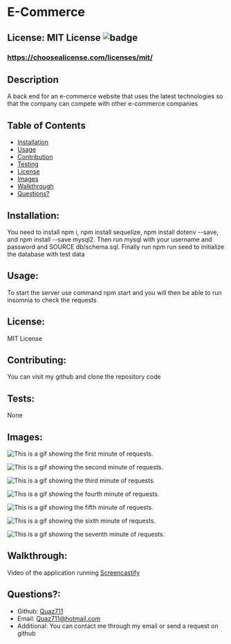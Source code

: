 # E-Commerce

  ## License: MIT License ![badge](https://img.shields.io/badge/license-MITLicense-orange)
  ###  https://choosealicense.com/licenses/mit/

  ## Description
  A back end for an e-commerce website that uses the latest technologies so that the company can compete with other e-commerce companies

  ## Table of Contents 
  - [Installation](#installation)
  - [Usage](#usage)
  - [Contribution](#contributing)
  - [Testing](#tests)
  - [License](#license)
  - [Images](#images)
  - [Walkthrough](#walkthrough)
  - [Questions?](#questions)
    
  ## Installation:
  You need to install npm i, npm install sequelize, npm install dotenv --save, and npm install --save mysql2. Then run mysql with your username and password and SOURCE db/schema.sql. Finally run npm run seed to initialize the database with test data

  ## Usage:
  To start the server use command npm start and you will then be able to run insomnia to check the requests

  ## License:
  MIT License

  ## Contributing:
  You can visit my github and clone the repository code

  ## Tests:
  None
  
  ## Images:
  ![This is a gif showing the first minute of requests.](./assets/images/First.gif)

  ![This is a gif showing the second minute of requests.](./assets/images/Second.gif)

  ![This is a gif showing the third minute of requests.](./assets/images/Third.gif)

  ![This is a gif showing the fourth minute of requests.](./assets/images/Fourth.gif)

  ![This is a gif showing the fifth minute of requests.](./assets/images/Fifth.gif)

  ![This is a gif showing the sixth minute of requests.](./assets/images/Sixth.gif)

  ![This is a gif showing the seventh minute of requests.](./assets/images/Seventh.gif)

  ## Walkthrough:
  Video of the application running
  [Screencastify](https://drive.google.com/file/d/1og6qQDkosVWPOML7LJZD4o4k8kxLTpFq/view)

  ## Questions?:
  - Github: [Quaz711](https://github.com/Quaz711)
  - Email: Quaz711@hotmail.com
  - Additional: You can contact me through my email or send a request on github